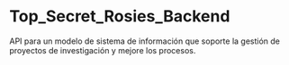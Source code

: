 # Top_Secret_Rosies_Backend

API para un modelo de sistema de información que soporte la gestión de proyectos de investigación y mejore los procesos.

